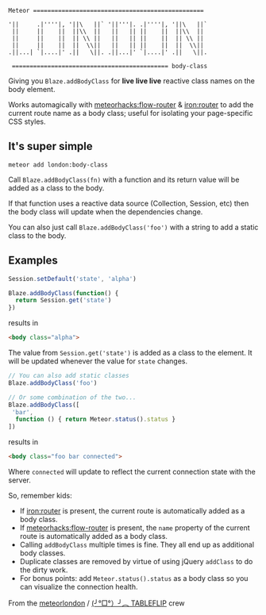 ```
Meteor ================================================

'||     .|''''|, '||\   ||` '||'''|. .|''''|, '||\   ||`
 ||     ||    ||  ||\\  ||   ||   || ||    ||  ||\\  ||
 ||     ||    ||  || \\ ||   ||   || ||    ||  || \\ ||
 ||     ||    ||  ||  \\||   ||   || ||    ||  ||  \\||
.||...| `|....|' .||   \||. .||...|' `|....|' .||   \||.

 ============================================ body-class
```

Giving you `Blaze.addBodyClass` for **live live live** reactive class names on the body element.

Works automagically with [meteorhacks:flow-router](https://atmospherejs.com/meteorhacks/flow-router) & [iron:router](https://atmospherejs.com/iron/router) to add the current route name as a body class; useful for isolating your page-specific CSS styles.

## It's super simple

```shell
meteor add london:body-class
```

Call `Blaze.addBodyClass(fn)` with a function and its return value will be added as a class to the body.

If that function uses a reactive data source (Collection, Session, etc) then the body class will update when the dependencies change.

You can also just call `Blaze.addBodyClass('foo')` with a string to add a static class to the body.

## Examples

```javascript
Session.setDefault('state', 'alpha')

Blaze.addBodyClass(function() {
  return Session.get('state')
})
```
results in
```html
<body class="alpha">
```

The value from `Session.get('state')` is added as a class to the <body> element.
It will be updated whenever the value for `state` changes.


```javascript
// You can also add static classes
Blaze.addBodyClass('foo')

// Or some combination of the two...
Blaze.addBodyClass([
 'bar',
  function () { return Meteor.status().status }
])
```
results in

```html
<body class="foo bar connected">
```

Where `connected` will update to reflect the current connection state with the server.

So, remember kids:

- If [iron:router](https://atmospherejs.com/iron/router) is present, the current route is automatically added as a body class.
- If [meteorhacks:flow-router](https://atmospherejs.com/meteorhacks/flow-router) is present, the `name` property of the current route is automatically added as a body class.
- Calling `addBodyClass` multiple times is fine. They all end up as additional body classes.
- Duplicate classes are removed by virtue of using jQuery `addClass` to do the dirty work.
- For bonus points: add `Meteor.status().status` as a body class so you can visualize the connection health.

From the [meteorlondon](http://www.meteorlondon.com/) / [(╯°□°）╯︵ TABLEFLIP](http://tableflip.io) crew
